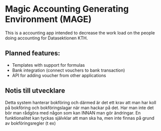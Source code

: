 # Magic Accounting Generating Environment (MAGE)

This is a accounting app intended to decrease the work load on the people doing accounting 
for Datasektionen KTH.

## Planned features:

* Templates with support for formulas
* Bank integration (connect vouchers to bank transaction)
* API for adding voucher from other applications

## Notis till utvecklare 

Detta system hanterar bokföring och därmed är det ett krav att man har
koll på bokföring och bokföringslagar när man hackar på det. Har man inte det
bör man rådgöra med någon som kan INNAN man gör ändringar. En funktionalitet kan
tyckas självklar att man ska ha, men inte finnas på grund av bokföringsregler (t ex)
